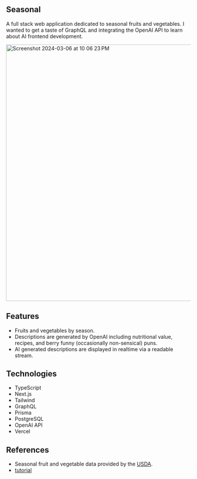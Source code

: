 ## Seasonal

A full stack web application dedicated to seasonal fruits and vegetables. I wanted to get a taste of GraphQL and integrating the OpenAI API to learn about AI frontend development.

<img width="700" alt="Screenshot 2024-03-06 at 10 06 23 PM" src="https://github.com/stella0000000/seasonal/assets/112890821/a1d8aa89-b2b1-4b7b-af92-fff1975f5e30">


## Features

- Fruits and vegetables by season.
- Descriptions are generated by OpenAI including nutritional value, recipes, and berry funny (occasionally non-sensical) puns.
- AI generated descriptions are displayed in realtime via a readable stream.

## Technologies

- TypeScript
- Next.js
- Tailwind
- GraphQL
- Prisma
- PostgreSQL
- OpenAI API
- Vercel

## References

- Seasonal fruit and vegetable data provided by the [USDA](https://snaped.fns.usda.gov/resources/nutrition-education-materials/seasonal-produce-guide).
- [tutorial](https://www.youtube.com/watch?v=KiWClrSVgfU)
